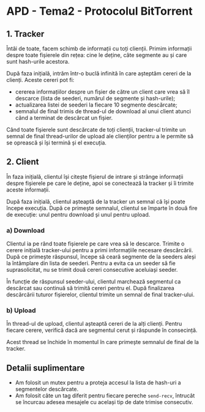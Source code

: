 # APD - Tema2 - Protocolul BitTorrent

## 1. Tracker

Întâi de toate, facem schimb de informații cu toți clienții. Primim informații 
despre toate fișierele din rețea: cine le deține, câte segmente au și care sunt 
hash-urile acestora.

După faza inițială, intrăm într-o buclă infinită în care așteptăm cereri de la 
clienți. Aceste cereri pot fi:
- cererea informațiilor despre un fișier de către un client care vrea să îl 
  descarce (lista de seederi, numărul de segmente și hash-urile);
- actualizarea listei de seederi la fiecare 10 segmente descărcate;
- semnalul de final trimis de thread-ul de download al unui client atunci când 
  a terminat de descărcat un fișier.

Când toate fișierele sunt descărcate de toți clienții, tracker-ul trimite un 
semnal de final thread-urilor de upload ale clienților pentru a le permite să 
se oprească și își termină și el execuția.

## 2. Client

În faza inițială, clientul își citește fișierul de intrare și strânge informații 
despre fișierele pe care le deține, apoi se conectează la tracker și îi trimite 
aceste informații.

După faza inițială, clientul așteaptă de la tracker un semnal că își poate 
începe execuția. După ce primește semnalul, clientul se împarte în două fire de 
execuție: unul pentru download și unul pentru upload.

### a) Download

Clientul ia pe rând toate fișierele pe care vrea să le descarce. Trimite o 
cerere inițială tracker-ului pentru a primi informațiile necesare descărcării. 
După ce primește răspunsul, începe să ceară segmente de la seeders aleși la 
întâmplare din lista de seederi. Pentru a evita ca un seeder să fie 
suprasolicitat, nu se trimit două cereri consecutive aceluiași seeder.

În funcție de răspunsul seeder-ului, clientul marchează segmentul ca descărcat 
sau continuă să trimită cereri pentru el. După finalizarea descărcării tuturor 
fișierelor, clientul trimite un semnal de final tracker-ului.

### b) Upload

În thread-ul de upload, clientul așteaptă cereri de la alți clienți. Pentru 
fiecare cerere, verifică dacă are segmentul cerut și răspunde în consecință. 

Acest thread se închide în momentul în care primește semnalul de final de la 
tracker.

## Detalii suplimentare

- Am folosit un mutex pentru a proteja accesul la lista de hash-uri a 
  segmentelor descărcate.
- Am folosit câte un tag diferit pentru fiecare pereche `send-recv`, întrucât 
  se încurcau adesea mesajele cu același tip de date trimise consecutiv.
